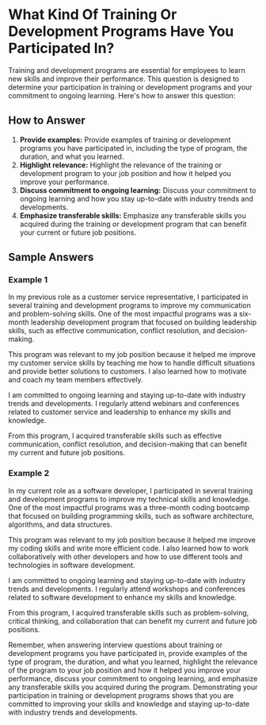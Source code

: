 What Kind Of Training Or Development Programs Have You Participated In?
============================================================================================

Training and development programs are essential for employees to learn new skills and improve their performance. This question is designed to determine your participation in training or development programs and your commitment to ongoing learning. Here's how to answer this question:

How to Answer
-------------

1. **Provide examples:** Provide examples of training or development programs you have participated in, including the type of program, the duration, and what you learned.
2. **Highlight relevance:** Highlight the relevance of the training or development program to your job position and how it helped you improve your performance.
3. **Discuss commitment to ongoing learning:** Discuss your commitment to ongoing learning and how you stay up-to-date with industry trends and developments.
4. **Emphasize transferable skills:** Emphasize any transferable skills you acquired during the training or development program that can benefit your current or future job positions.

Sample Answers
--------------

### Example 1

In my previous role as a customer service representative, I participated in several training and development programs to improve my communication and problem-solving skills. One of the most impactful programs was a six-month leadership development program that focused on building leadership skills, such as effective communication, conflict resolution, and decision-making.

This program was relevant to my job position because it helped me improve my customer service skills by teaching me how to handle difficult situations and provide better solutions to customers. I also learned how to motivate and coach my team members effectively.

I am committed to ongoing learning and staying up-to-date with industry trends and developments. I regularly attend webinars and conferences related to customer service and leadership to enhance my skills and knowledge.

From this program, I acquired transferable skills such as effective communication, conflict resolution, and decision-making that can benefit my current and future job positions.

### Example 2

In my current role as a software developer, I participated in several training and development programs to improve my technical skills and knowledge. One of the most impactful programs was a three-month coding bootcamp that focused on building programming skills, such as software architecture, algorithms, and data structures.

This program was relevant to my job position because it helped me improve my coding skills and write more efficient code. I also learned how to work collaboratively with other developers and how to use different tools and technologies in software development.

I am committed to ongoing learning and staying up-to-date with industry trends and developments. I regularly attend workshops and conferences related to software development to enhance my skills and knowledge.

From this program, I acquired transferable skills such as problem-solving, critical thinking, and collaboration that can benefit my current and future job positions.

Remember, when answering interview questions about training or development programs you have participated in, provide examples of the type of program, the duration, and what you learned, highlight the relevance of the program to your job position and how it helped you improve your performance, discuss your commitment to ongoing learning, and emphasize any transferable skills you acquired during the program. Demonstrating your participation in training or development programs shows that you are committed to improving your skills and knowledge and staying up-to-date with industry trends and developments.
